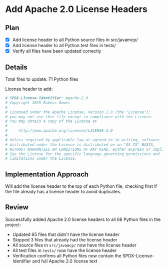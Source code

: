 # Add Apache 2.0 License Headers

## Plan

- [x] Add license header to all Python source files in src/javamcp/
- [x] Add license header to all Python test files in tests/
- [x] Verify all files have been updated correctly

## Details

Total files to update: 71 Python files

License header to add:
```python
# SPDX-License-Identifier: Apache-2.0
# Copyright 2025 Rubens Gomes
#
# Licensed under the Apache License, Version 2.0 (the "License");
# you may not use this file except in compliance with the License.
# You may obtain a copy of the License at
#
#     http://www.apache.org/licenses/LICENSE-2.0
#
# Unless required by applicable law or agreed to in writing, software
# distributed under the License is distributed on an "AS IS" BASIS,
# WITHOUT WARRANTIES OR CONDITIONS OF ANY KIND, either express or implied.
# See the License for the specific language governing permissions and
# limitations under the License.
```

## Implementation Approach

Will add the license header to the top of each Python file, checking first if the file already has a license header to avoid duplicates.

## Review

Successfully added Apache 2.0 license headers to all 68 Python files in the project:
- Updated 65 files that didn't have the license header
- Skipped 3 files that already had the license header
- All source files in `src/javamcp/` now have the license header
- All test files in `tests/` now have the license header
- Verification confirms all Python files now contain the SPDX-License-Identifier and full Apache 2.0 license text
